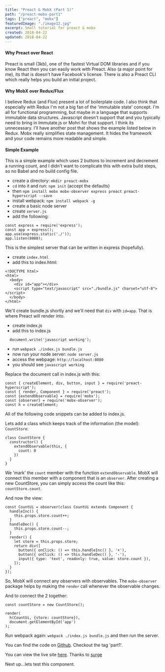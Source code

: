 ```yaml
---
title: "Preact & MobX (Part 1)"
path: "/preact-mobx-part1"
tags: ["preact", "mobx"]
featuredImage: "./image12.jpg"
excerpt: Small tutorial for preact & mobx
created: 2018-04-22
updated: 2018-04-22
---
```


#### Why Preact over React
Preact is small (3kb), one of the fastest Virtual DOM libraries and if you know React then you can easily work with Preact.
Also (a major point for me), its that is doesn't have Facebook's license.
There is also a Preact CLI which really helps you build an initial project.

#### Why MobX over Redux/Flux
I believe Redux (and Flux) present a lot of boilerplate code. I also think that especially with Redux I'm not a big fan of the 'immutable state' concept.  I'm all for functional programming, but maybe in a language that supports immutable data structures.  Javascript doesn't support that and you typically need to bring in Immutate.js or Mohri for that support.  I think its unnecessary. I'll have another post that shows the example listed below in Redux.
Mobx really simplifies state management. It hides the framework and your code remains more readable and simple. 

#### Simple Example
This is a simple example which uses 2 buttons to increment and decrement a running count, and I didn't want to complicate this with extra build steps, so no Babel and no build config file.  

+ create a directory: `mkdir preact-mobx`
+ `cd` into it and run: `npm init` (accept the defaults)
+ then `npm install mobx mobx-observer express preact preact-hyperscript --save`
+ install webpack: `npm install webpack -g`
+ create a basic node server
 + create `server.js`
 + add the following:
```
const express = require('express');  
const app = express(); 
app.use(express.static('./'));
app.listen(8080);
```
This is the simplest server that can be written in express (hopefully).

 + create `index.html`
 + add this to index.html:
```
<!DOCTYPE html>
<html>
  <body>
    <div id="app"></div>
    <script type="text/javascript" src="./bundle.js" charset="utf-8"></script>
  </body>
</html>
```
We'll create bundle.js shortly and we'll need that `div` with `id=app`.  That is where Preact will render into.

  + create index.js
  + add this to index.js
```
  document.write('javascript working');
```
  + run `webpack ./index.js bundle.js`
  + now run your node server: `node server.js`
  + access the webpage: `http://localhost:8080`
  + you should see `javascript working`

Replace the document call in index.js with this:
```
const { createElement, div, button, input } = require('preact-hyperscript');
const { render, Component } = require('preact');
const {extendObservable} = require('mobx');
const {observer} = require('mobx-observer');
const h = createElement;
```
All of the following code snippets can be added to index.js.

Lets add a class which keeps track of the information (the model): `CountStore`:
```
class CountStore {
  constructor() {
    extendObservable(this, {
      count: 0
    })
  }
}

```
We 'mark' the `count` member with the function `extendObservable`.  MobX will connect this member with a component that is an `observer`.  After creating a new CountStore, you can simply access the count like this: `countStore.count`.

And now the view:
```
const CountUi = observer(class CountUi extends Component {
  handleInc() {
    this.props.store.count++;
  }
  handleDec() {
    this.props.store.count--;
  }
  render() {
    let store = this.props.store;
    return div([
      button({ onClick: () => this.handleInc() }, '+'),
      button({ onClick: () => this.handleDec() }, '-'),
      input({ type: 'text', readonly: true, value: store.count }),
    ]);
  }
});
```

So, MobX will connect any observers with observables. The `mobx-observer` package helps by making the `render` call whenever the observable changes. 

And to connect the 2 together:
```
const countStore = new CountStore();

render(
  h(CountUi, {store: countStore}),
  document.getElementById('app')
);
```
Run webpack again: `webpack ./index.js bundle.js` and then run the server.

You can find the code on [Github](https://github.com/santoshjoseph99/preact-mobx.git). Checkout the tag 'part1'.

You can view the live site [here](http://preact-mobx-counting.surge.sh/). Thanks to [surge](https://surge.sh/)

Next up...lets test this component.

